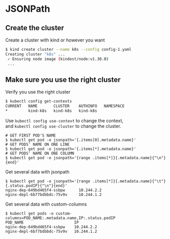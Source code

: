 
# JSONPath

## Create the cluster

Create a cluster with kind or however you want
```sh
$ kind create cluster --name k8s --config config-1.yaml           
Creating cluster "k8s" ...
 ✓ Ensuring node image (kindest/node:v1.30.0)
 ...
```

## Make sure you use the right cluster

Verify you use the right cluster
```sh
$ kubectl config get-contexts
CURRENT   NAME       CLUSTER    AUTHINFO   NAMESPACE
*         kind-k8s   kind-k8s   kind-k8s
```

Use `kubectl config use-context` to change the context,<br>
and `kubectl config use-cluster` to change the cluster.



```console
# GET FIRST POD'S NAME
$ kubectl get pod -o jsonpath='{.items[0].metadata.name}'
# GET PODS' NAME ON ONE LINE
$ kubectl get pod -o jsonpath='{.items[*].metadata.name}'
# GET PODS' NAME ON ONE COLUMN
$ kubectl get pod -o jsonpath='{range .items[*]}{.metadata.name}{"\n"}{end}'
```

Get several data with jsonpath
```console
$ kubectl get pod -o jsonpath='{range .items[*]}{.metadata.name}{"\t"}{.status.podIP}{"\n"}{end}'
nginx-dep-649bd465f4-ssbpw      10.244.2.2
nginx-depl-6b77bdbbdc-75v9v     10.244.1.2
```

Get several data with custom-columns
```console
$ kubectl get pods -o custom-columns=POD_NAME:.metadata.name,IP:.status.podIP
POD_NAME                      IP
nginx-dep-649bd465f4-ssbpw    10.244.2.2
nginx-depl-6b77bdbbdc-75v9v   10.244.1.2
```